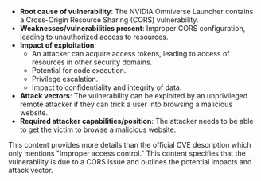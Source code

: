 - **Root cause of vulnerability**: The NVIDIA Omniverse Launcher contains a Cross-Origin Resource Sharing (CORS) vulnerability.
- **Weaknesses/vulnerabilities present**: Improper CORS configuration, leading to unauthorized access to resources.
- **Impact of exploitation**:
    -  An attacker can acquire access tokens, leading to access of resources in other security domains.
    - Potential for code execution.
    - Privilege escalation.
    - Impact to confidentiality and integrity of data.
- **Attack vectors**: The vulnerability can be exploited by an unprivileged remote attacker if they can trick a user into browsing a malicious website.
- **Required attacker capabilities/position**: The attacker needs to be able to get the victim to browse a malicious website.

This content provides more details than the official CVE description which only mentions "Improper access control." This content specifies that the vulnerability is due to a CORS issue and outlines the potential impacts and attack vector.